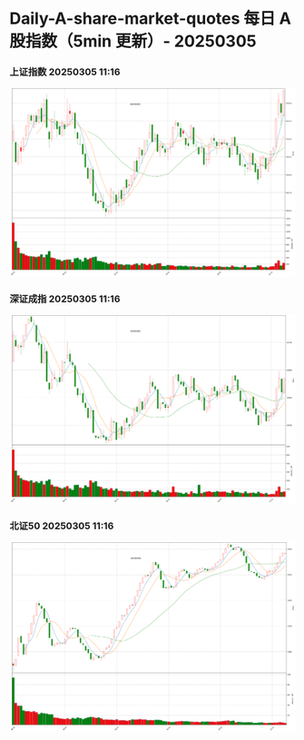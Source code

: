 
# Daily-A-share-market-quotes 每日 A 股指数（5min 更新）- 20250305

### 上证指数 20250305 11:16
![](./fig/2025/3/20250305-sh000001.png)

### 深证成指 20250305 11:16
![](./fig/2025/3/20250305-sz399001.png)

### 北证50 20250305 11:16
![](./fig/2025/3/20250305-bj899050.png)

